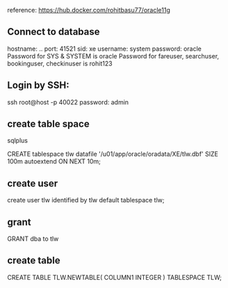 reference: https://hub.docker.com/rohitbasu77/oracle11g

## Connect to database

hostname: ..
port: 41521
sid: xe
username: system
password: oracle
Password for SYS & SYSTEM is oracle
Password for fareuser, searchuser, bookinguser, checkinuser is rohit123

## Login by SSH:

ssh root@host -p 40022
password: admin

## create table space

sqlplus

CREATE tablespace tlw
datafile '/u01/app/oracle/oradata/XE/tlw.dbf'
SIZE 100m
autoextend ON
NEXT 10m;

## create user
create user tlw identified by tlw default tablespace tlw;

## grant 
GRANT dba to tlw

## create table

CREATE TABLE TLW.NEWTABLE(
  COLUMN1 INTEGER
)
TABLESPACE TLW;
